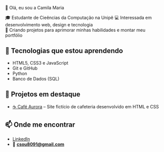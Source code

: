  👋 Olá, eu sou a Camila Maria

🎓 Estudante de Cieências da Computação na Unipê 
💻 Interessada em desenvolvimento web, design e tecnologia  
🚀 Criando projetos para aprimorar minhas habilidades e montar meu portfólio  

## 🔧 Tecnologias que estou aprendendo
- HTML5, CSS3 e JavaScript  
- Git e GitHub  
- Python  
- Banco de Dados (SQL)  


## 📌 Projetos em destaque
- [☕ Café Aurora](https://github.com/Camilamaria18/cafe-aurora) – Site fictício de cafeteria desenvolvido em HTML e CSS  


## 📫 Onde me encontrar
- [LinkedIn](www.linkedin.com/in/camila-maria-515584379)  
- 📧 **csou8091@gmail.com**
